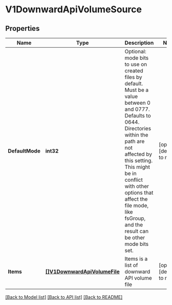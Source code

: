 # V1DownwardApiVolumeSource

## Properties
Name | Type | Description | Notes
------------ | ------------- | ------------- | -------------
**DefaultMode** | **int32** | Optional: mode bits to use on created files by default. Must be a value between 0 and 0777. Defaults to 0644. Directories within the path are not affected by this setting. This might be in conflict with other options that affect the file mode, like fsGroup, and the result can be other mode bits set. | [optional] [default to null]
**Items** | [**[]V1DownwardApiVolumeFile**](v1.DownwardAPIVolumeFile.md) | Items is a list of downward API volume file | [optional] [default to null]

[[Back to Model list]](../README.md#documentation-for-models) [[Back to API list]](../README.md#documentation-for-api-endpoints) [[Back to README]](../README.md)



